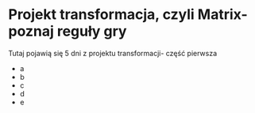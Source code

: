 # Projekt transformacja, czyli Matrix-poznaj reguły gry

Tutaj pojawią się 5 dni z projektu transformacji- część pierwsza

- a
- b
- c
- d
- e

